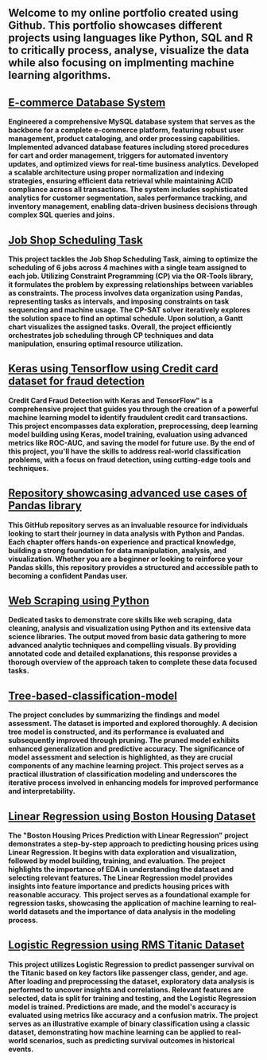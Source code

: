 
## Welcome to my online portfolio created using Github. This portfolio showcases different projects using languages like Python, SQL and R to critically process, analyse, visualize the data while also focusing on implmenting machine learning algorithms.

## [E-commerce Database System](https://github.com/nirantbendale/E-Commerce-Database-System)
**Engineered a comprehensive MySQL database system that serves as the backbone for a complete e-commerce platform, featuring robust user management, product cataloging, and order processing capabilities. Implemented advanced database features including stored procedures for cart and order management, triggers for automated inventory updates, and optimized views for real-time business analytics. Developed a scalable architecture using proper normalization and indexing strategies, ensuring efficient data retrieval while maintaining ACID compliance across all transactions. The system includes sophisticated analytics for customer segmentation, sales performance tracking, and inventory management, enabling data-driven business decisions through complex SQL queries and joins.**

## [Job Shop Scheduling Task](https://github.com/nirantbendale/Job-Shop-Scheduling-Task)
**This project tackles the Job Shop Scheduling Task, aiming to optimize the scheduling of 6 jobs across 4 machines with a single team assigned to each job. Utilizing Constraint Programming (CP) via the OR-Tools library, it formulates the problem by expressing relationships between variables as constraints. The process involves data organization using Pandas, representing tasks as intervals, and imposing constraints on task sequencing and machine usage. The CP-SAT solver iteratively explores the solution space to find an optimal schedule. Upon solution, a Gantt chart visualizes the assigned tasks. Overall, the project efficiently orchestrates job scheduling through CP techniques and data manipulation, ensuring optimal resource utilization.**

## [Keras using Tensorflow using Credit card dataset for fraud detection](https://github.com/nirantbendale/Keras-Tensorflow)
**Credit Card Fraud Detection with Keras and TensorFlow" is a comprehensive project that guides you through the creation of a powerful machine learning model to identify fraudulent credit card transactions. This project encompasses data exploration, preprocessing, deep learning model building using Keras, model training, evaluation using advanced metrics like ROC-AUC, and saving the model for future use. By the end of this project, you'll have the skills to address real-world classification problems, with a focus on fraud detection, using cutting-edge tools and techniques.**

## [Repository showcasing advanced use cases of Pandas library](https://github.com/nirantbendale/Everything-Pandas)
**This GitHub repository serves as an invaluable resource for individuals looking to start their journey in data analysis with Python and Pandas. Each chapter offers hands-on experience and practical knowledge, building a strong foundation for data manipulation, analysis, and visualization. Whether you are a beginner or looking to reinforce your Pandas skills, this repository provides a structured and accessible path to becoming a confident Pandas user.**

## [Web Scraping using Python](https://github.com/nirantbendale/Web-Scraping-using-Python)
**Dedicated tasks to demonstrate core skills like web scraping, data cleaning, analysis and visualization using Python and its extensive data science libraries. The output moved from basic data gathering to more advanced analytic techniques and compelling visuals. By providing annotated code and detailed explanations, this response provides a thorough overview of the approach taken to complete these data focused tasks.**

## [Tree-based-classification-model](https://github.com/nirantbendale/Tree-based-classification-model)
**The project concludes by summarizing the findings and model assessment. The dataset is imported and explored thoroughly. A decision tree model is constructed, and its performance is evaluated and subsequently improved through pruning. The pruned model exhibits enhanced generalization and predictive accuracy. The significance of model assessment and selection is highlighted, as they are crucial components of any machine learning project. This project serves as a practical illustration of classification modeling and underscores the iterative process involved in enhancing models for improved performance and interpretability.**

## [Linear Regression using Boston Housing Dataset](https://github.com/nirantbendale/Linear-Regression)
**The "Boston Housing Prices Prediction with Linear Regression" project demonstrates a step-by-step approach to predicting housing prices using Linear Regression. It begins with data exploration and visualization, followed by model building, training, and evaluation. The project highlights the importance of EDA in understanding the dataset and selecting relevant features. The Linear Regression model provides insights into feature importance and predicts housing prices with reasonable accuracy.**
**This project serves as a foundational example for regression tasks, showcasing the application of machine learning to real-world datasets and the importance of data analysis in the modeling process.**

## [Logistic Regression using RMS Titanic Dataset](https://github.com/nirantbendale/Logistic-Regression)
**This project utilizes Logistic Regression to predict passenger survival on the Titanic based on key factors like passenger class, gender, and age. After loading and preprocessing the dataset, exploratory data analysis is performed to uncover insights and correlations. Relevant features are selected, data is split for training and testing, and the Logistic Regression model is trained. Predictions are made, and the model's accuracy is evaluated using metrics like accuracy and a confusion matrix. The project serves as an illustrative example of binary classification using a classic dataset, demonstrating how machine learning can be applied to real-world scenarios, such as predicting survival outcomes in historical events.**


